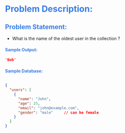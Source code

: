 <h1 style="color:#397ce7">Problem Description:</h1>

<h2 style="color:#397ce7">Problem Statement:</h2>

- What is the name of the oldest user in the collection ?

<h4 style="color:#397ce7">Sample Output:</h4>

```json
'Bob'
```

<h4 style="color:#397ce7">Sample Database:</h4>


```json

{
  "users": [
    {
      "name": "John",
      "age": 25,
      "email": "john@example.com",
      "gender": "male"     // can be female
    }
  ]
}
```
